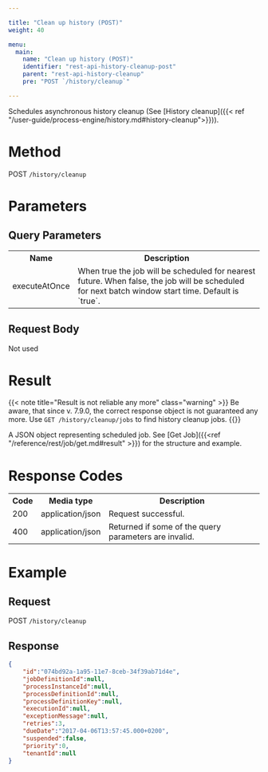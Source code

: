 ```yaml
---

title: "Clean up history (POST)"
weight: 40

menu:
  main:
    name: "Clean up history (POST)"
    identifier: "rest-api-history-cleanup-post"
    parent: "rest-api-history-cleanup"
    pre: "POST `/history/cleanup`"

---
```


Schedules asynchronous history cleanup (See [History cleanup]({{< ref "/user-guide/process-engine/history.md#history-cleanup">}})).


# Method

POST `/history/cleanup`


# Parameters

## Query Parameters

<table class="table table-striped">
  <tr>
    <th>Name</th>
    <th>Description</th>
  </tr>
  <tr>
    <td>executeAtOnce</td>
    <td>When true the job will be scheduled for nearest future. When false, the job will be scheduled for next batch window start time. Default is `true`.</td>
  </tr>
</table>


## Request Body

Not used

# Result

{{< note title="Result is not reliable any more" class="warning" >}}
  Be aware, that since v. 7.9.0, the correct response object is not guaranteed any more. Use `GET /history/cleanup/jobs` to find history cleanup jobs.
{{</note>}}

A JSON object representing scheduled job.
See [Get Job]({{<ref "/reference/rest/job/get.md#result" >}}) for the structure and example.

# Response Codes

<table class="table table-striped">
  <tr>
    <th>Code</th>
    <th>Media type</th>
    <th>Description</th>
  </tr>
  <tr>
    <td>200</td>
    <td>application/json</td>
    <td>Request successful.</td>
  </tr>
  <tr>
    <td>400</td>
    <td>application/json</td>
    <td>Returned if some of the query parameters are invalid.</td>
  </tr>
</table>

# Example

## Request

POST `/history/cleanup`

## Response

```json
{
    "id":"074bd92a-1a95-11e7-8ceb-34f39ab71d4e",
    "jobDefinitionId":null,
    "processInstanceId":null,
    "processDefinitionId":null,
    "processDefinitionKey":null,
    "executionId":null,
    "exceptionMessage":null,
    "retries":3,
    "dueDate":"2017-04-06T13:57:45.000+0200",
    "suspended":false,
    "priority":0,
    "tenantId":null
}
```

